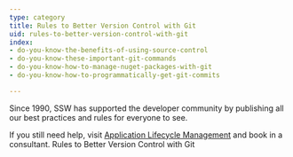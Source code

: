 ```yaml
---
type: category
title: Rules to Better Version Control with Git
uid: rules-to-better-version-control-with-git
index:
- do-you-know-the-benefits-of-using-source-control
- do-you-know-these-important-git-commands
- do-you-know-how-to-manage-nuget-packages-with-git
- do-you-know-how-to-programmatically-get-git-commits

---
```

Since 1990, SSW has supported the developer community by publishing all our best practices and rules for everyone to see.

If you still need help, visit [Application Lifecycle Management](http&#58;//www.ssw.com.au/ssw/Consulting/ALM.aspx) and book in a consultant.
 Rules to Better Version Control with Git

